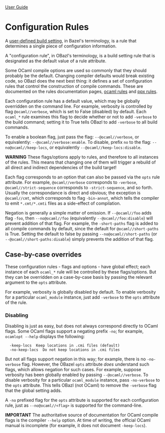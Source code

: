 [User Guide](index.md)

# Configuration Rules

A [user-defined build setting](https://docs.bazel.build/versions/master/skylark/config.html#user-defined-build-settings), in Bazel's terminology, is a rule that determines a single piece of configuration information.

A "configuration rule", in OBazl's terminology, is a build setting
rule that is designated as the default value of a rule attribute.

Some OCaml compile options are used so commonly that they should
probably be the default. Changing compiler defaults would break
existing code, so OBazl does the next best thing: it defines a set of
configuration rules that control the construction of compile commands.
These are documented on the rules documentation pages, [ocaml
rules](../refman/rules_ocaml.md) and [ppx
rules](../refman/rules_ppx.md).

Each configuration rule has a default value, which may be globally
overridden on the command line. For example, verbosity is controlled
by flag `@ocaml//verbose`, which is set to False (disabled) by
default. Each `ocaml_*` rule examines this flag to decide whether or
not to add `-verbose` to the build command; setting it to True tells
OBazl to add `-verbose` to all build commands.

To enable a boolean flag, just pass the flag: `--@ocaml//verbose`, or
equivalently: `--@ocaml//verbose:enable`. To disable, prefix `no` to
the flag: `--no@ocaml//keep-locs`, or equivalently `--@ocaml//keep-locs:disable`.

**WARNING** These flags/options apply to rules, and therefore to all
  instances of the rules. This means that changing one of them will
  trigger a rebuild of all direct and indirect dependencies of the
  build target!

Each flag corresponds to an option that can also be passed via the
`opts` rule attribute. For example, `@ocaml//verbose` corresponds to
`-verbose`, `@ocaml//strict-sequence` corresponds to
`-strict-sequence`, and so forth. Usually the correspondance is direct
and obvious; the exception is `@ocaml//cmt`, which corresponds to
flag `-bin-annot`, which tells the compiler to emit `*.cmt/*.cmti` files as
a side-effect of compilation.

Negation is generally a simple matter of omission. If `--@ocaml//foo`
adds flag `-foo`, then `--no@ocaml//foo` (equivalently
`--@ocaml//foo:disable`) will prevent addition of that flag. For
example, the `-short-paths` flag is added to all compile commands by
default, since the default for `@ocaml//short-paths` is True. Setting
the default to false by passing `--no@ocaml//short-paths` (or
`--@ocaml//short-paths:disable`) simply prevents the addition of that
flag.

Case-by-case overrides
----------------------

These configuration rules - flags and options - have global effect; each
instance of each `ocaml_*` rule will be controlled by these
flags/options. But they can be overridden on a case-by-case basis by
passing the relevant argument to the `opts` attribute.

For example, verbosity is globally disabled by default. To enable
verbosity for a particular `ocaml_module` instance, just add
`-verbose` to the `opts` attribute of the rule.

### <a name="disabling">Disabling</a>

Disabling is just as easy, but does not always correspond directly to
OCaml flags. Some OCaml flags support a negating prefix `-no`; for
example, `ocamlopt --help` displays the following:

```
  -keep-locs  Keep locations in .cmi files (default)
  -no-keep-locs  Do not keep locations in .cmi files
```

But not all flags support negation in this way; for example, there is
no `-no-verbose` flag. However, the OBazel `opts` attribute _does_
understand such flags, which allows negation for such cases. For
example, suppose verbosity has been globally enabled by passing
`--@ocaml//verbose`. To disable verbosity for a particular
`ocaml_module` instance, pass `-no-verbose` to the `opts` attribute.
This tells OBazl (not OCaml) to remove the `-verbose` flag that the
global setting adds.

A `-no` prefixed flag for the `opts` attribute is supported for each
configuration rule, just as `--no@ocaml//<flag>` is supported
for the command-line.

**IMPORTANT** The authoritative source of documentation for OCaml compile
  flags is the compiler `--help` option. At time of writing, the
  official OCaml manual is incomplete (for example, it does not
  document `-keep-locs`).
